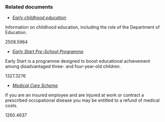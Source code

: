 ###  Related documents

  * [ _Early childhood education_ ](/en/education/pre-school-education-and-childcare/early-childhood-education/)

Information on childhood education, including the role of the Department of
Education.

2508.5964

  * [ _Early Start Pre-School Programme_ ](/en/education/pre-school-education-and-childcare/early-start/)

Early Start is a programme designed to boost educational achievement among
disadvantaged three- and four-year-old children.

1327.3276

  * [ _Medical Care Scheme_ ](/en/social-welfare/disability-and-illness/medical-care-scheme/)

If you are an insured employee and are injured at work or contract a
prescribed occupational disease you may be entitled to a refund of medical
costs.

1260.4637
